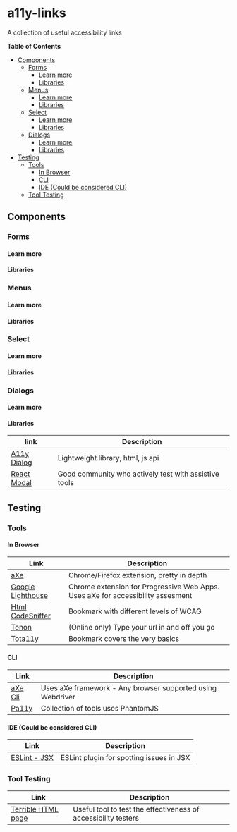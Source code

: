 # a11y-links
A collection of useful accessibility links

**Table of Contents**

   * [Components](#components)
      * [Forms](#forms)
         * [Learn more](#learn-more)
         * [Libraries](#libraries)
      * [Menus](#menus)
         * [Learn more](#learn-more-1)
         * [Libraries](#libraries-1)
      * [Select](#select)
         * [Learn more](#learn-more-2)
         * [Libraries](#libraries-2)
      * [Dialogs](#dialogs)
         * [Learn more](#learn-more-3)
         * [Libraries](#libraries-3)
   * [Testing](#testing)
      * [Tools](#tools)
         * [In Browser](#in-browser)
         * [CLI](#cli)
         * [IDE (Could be considered CLI)](#ide-could-be-considered-cli)
      * [Tool Testing](#tool-testing)

## Components
### Forms
#### Learn more
#### Libraries

### Menus
#### Learn more
#### Libraries

### Select
#### Learn more
#### Libraries

### Dialogs
#### Learn more

#### Libraries
| link | Description |
|-|-|
| [A11y Dialog](http://edenspiekermann.github.io/a11y-dialog/) | Lightweight library, html, js api  |
| [React Modal](https://github.com/reactjs/react-modal) | Good community who actively test with assistive tools |

## Testing
### Tools
#### In Browser
| Link | Description | 
|-|-|
| [aXe](https://www.deque.com/products/aXe/) | Chrome/Firefox extension, pretty in depth | 
| [Google Lighthouse](https://developers.google.com/web/tools/lighthouse/) | Chrome extension for Progressive Web Apps. Uses aXe for accessibility assesment |
| [Html CodeSniffer](http://squizlabs.github.io/HTML_CodeSniffer/)| Bookmark with different levels of WCAG | 
| [Tenon](https://tenon.io/) | (Online only) Type your url in and off you go |
| [Tota11y](http://khan.github.io/tota11y/)| Bookmark covers the very basics |

#### CLI 
| Link | Description | 
|-|-|
| [aXe Cli](https://github.com/dequelabs/axe-cli)| Uses aXe framework - Any browser supported using Webdriver |
| [Pa11y](http://pa11y.org/)| Collection of tools uses PhantomJS |

#### IDE (Could be considered CLI)
| Link | Description | 
|-|-|
| [ESLint - JSX](https://github.com/evcohen/eslint-plugin-jsx-a11y)| ESLint plugin for spotting issues in JSX | 

### Tool Testing 
| Link | Description |
| --- | --- |
| [Terrible HTML page](https://alphagov.github.io/accessibility-tool-audit/test-cases.html) | Useful tool to test the effectiveness of accessibility testers |
